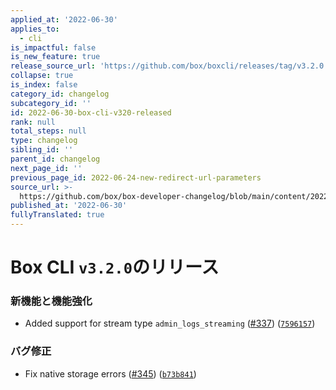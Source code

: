 ```yaml
---
applied_at: '2022-06-30'
applies_to:
  - cli
is_impactful: false
is_new_feature: true
release_source_url: 'https://github.com/box/boxcli/releases/tag/v3.2.0'
collapse: true
is_index: false
category_id: changelog
subcategory_id: ''
id: 2022-06-30-box-cli-v320-released
rank: null
total_steps: null
type: changelog
sibling_id: ''
parent_id: changelog
next_page_id: ''
previous_page_id: 2022-06-24-new-redirect-url-parameters
source_url: >-
  https://github.com/box/box-developer-changelog/blob/main/content/2022/06-30-box-cli-v320-released.md
published_at: '2022-06-30'
fullyTranslated: true
---
```

# Box CLI `v3.2.0`のリリース

### 新機能と機能強化

* Added support for stream type `admin_logs_streaming` ([#337][1]) ([`7596157`][2])

### バグ修正

* Fix native storage errors ([#345][3]) ([`b73b841`][4])

[1]: https://github.com/box/boxcli/issues/337

[2]: https://github.com/box/boxcli/commit/7596157e3a72ef152be44a04198e38d6c57de250

[3]: https://github.com/box/boxcli/issues/345

[4]: https://github.com/box/boxcli/commit/b73b841224ad7f5bb543c92962adb7fc5960bb8c
